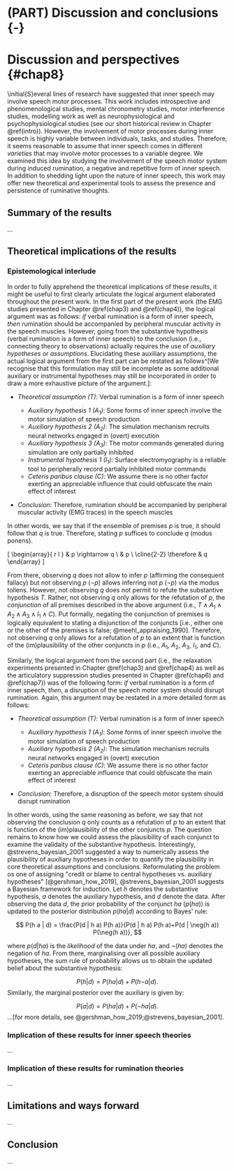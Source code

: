 # (PART) Discussion and conclusions {-}

# Discussion and perspectives {#chap8}



\initial{S}everal lines of research have suggested that inner speech may involve speech motor processes. This work includes introspective and phenomenological studies, mental chronometry studies, motor interference studies, modelling work as well as neurophysiological and psychophysiological studies (see our short historical review in Chapter \@ref(intro)). However, the involvement of motor processes during inner speech is highly variable between individuals, tasks, and studies. Therefore, it seems reasonable to assume that inner speech comes in different *varieties* that may involve motor processes to a variable degree. We examined this idea by studying the involvement of the speech motor system during induced rumination, a negative and repetitive form of inner speech. In addition to shedding light upon the nature of inner speech, this work may offer new theoretical and experimental tools to assess the presence and persistence of ruminative thoughts.

<!--
More precisely, we used surface electromyography and articulatory suppression to quantify the involvement of the speech motor system during verbal and non-verbal induced rumination.
-->

## Summary of the results

...

## Theoretical implications of the results

### Epistemological interlude

In order to fully apprehend the theoretical implications of these results, it might be useful to first clearly articulate the logical argument elaborated throughout the present work. In the first part of the present work (the EMG studies presented in Chapter \@ref(chap3) and \@ref(chap4)), the logical argument was as follows: *if* verbal rumination is a form of inner speech, *then* rumination should be accompanied by peripheral muscular activity in the speech muscles. However, going from the substantive hypothesis (verbal rumination is a form of inner speech) to the conclusion (i.e., connecting theory to observations) actually requires the use of *auxiliary hypotheses* or *assumptions*. Elucidating these auxiliary assumptions, the actual logical argument from the first part can be restated as follows^[We recognise that this formulation may still be incomplete as some additional auxiliary or instrumental hypotheses may still be incorporated in order to draw a more exhaustive picture of the argument.]:

- *Theoretical assumption ($T$)*: Verbal rumination is a form of inner speech

  - *Auxiliary hypothesis 1 ($A_{1}$)*: Some forms of inner speech involve the motor simulation of speech production
  - *Auxiliary hypothesis 2 ($A_{2}$)*: The simulation mechanism recruits neural networks engaged in (overt) execution
  - *Auxiliary hypothesis 3 ($A_{3}$)*: The motor commands generated during simulation are only partially inhibited
  - *Instrumental hypothesis 1 ($I_{1}$)*: Surface electromyography is a reliable tool to peripherally record partially inhibited motor commands
  - *Ceteris paribus clause ($C$)*: We assume there is no other factor exerting an appreciable influence that could obfuscate the main effect of interest

- *Conclusion*: Therefore, rumination should be accompanied by peripheral muscular activity (EMG traces) in the speech muscles

In other words, we say that if the ensemble of premises $p$ is true, it should follow that $q$ is true. Therefore, stating $p$ suffices to conclude $q$ (modus ponens).

\[
  \begin{array}{ r l }
               & p \rightarrow q \\
               & p \\
    \cline{2-2}
    \therefore & q
  \end{array}
\]

From there, observing $q$ does not allow to infer $p$ (affirming the consequent fallacy) but not observing $p$ ($\lnot p$) allows inferring not $p$ ($\lnot p$) via the modus tollens. However, not observing $q$ does not permit to refute the substantive hypothesis $T$. Rather, not observing $q$ only allows for the refutation of $p$, the *conjunction* of all premises described in the above argument (i.e., $T \land A_{1} \land A_{2} \land A_{3} \land I_{1} \land C$). Put formally, negating the conjunction of premises is logically equivalent to stating a disjunction of the conjuncts [i.e., either one or the other of the premises is false; @meehl_appraising_1990]. Therefore, not observing $q$ only allows for a refutation of $p$ to an extent that is function of the (im)plausibility of the other conjuncts in $p$ (i.e., $A_{1}$, $A_{2}$, $A_{3}$, $I_{1}$, and $C$).

Similarly, the logical argument from the second part (i.e., the relaxation experiments presented in Chapter \@ref(chap3) and \@ref(chap4) as well as the articulatory suppression studies presented in Chapter \@ref(chap6) and \@ref(chap7)) was of the following form: *if* verbal rumination is a form of inner speech, *then*, a disruption of the speech motor system should disrupt rumination. Again, this argument may be restated in a more detailed form as follows:

- *Theoretical assumption ($T$)*: Verbal rumination is a form of inner speech

  - *Auxiliary hypothesis 1 ($A_{1}$)*: Some forms of inner speech involve the motor simulation of speech production
  - *Auxiliary hypothesis 2 ($A_{2}$)*: The simulation mechanism recruits neural networks engaged in (overt) execution
  - *Ceteris paribus clause ($C$)*: We assume there is no other factor exerting an appreciable influence that could obfuscate the main effect of interest

- *Conclusion*: Therefore, a disruption of the speech motor system should disrupt rumination

In other words, using the same reasoning as before, we say that not observing the conclusion $q$ only counts as a refutation of $p$ to an extent that is function of the (im)plausibility of the other conjuncts $p$. The question remains to know how we could assess the plausibility of each conjunct to examine the validaity of the substantive hypothesis. Interestingly, @strevens_bayesian_2001 suggested a way to numerically assess the plausibility of auxiliary hypotheses in order to quantify the plausibility in core theoretical assumptions and conclusions. Reformulating the problem os one of assigning "credit or blame to central hypotheses vs. auxiliary hypotheses" [@gershman_how_2019], @strevens_bayesian_2001 suggests a Bayesian framework for induction. Let $h$ denotes the substantive hypothesis, $a$ denotes the auxiliary hypothesis, and $d$ denote the data. After observing the data $d$, the prior probability of the conjunct $ha$ ($p(ha)$) is updated to the posterior distribution $p(ha|d)$ according to Bayes' rule:

$$
P(h a | d) = \frac{P(d | h a) P(h a)}{P(d | h a) P(h a)+P(d | \neg(h a)) P(\neg(h a))},
$$

where $p(d|ha)$ is the *likelihood* of the data under $ha$, and $\lnot (ha)$ denotes the negation of $ha$. From there, marginalising over all possible auxiliary hypotheses, the sum rule of probability allows us to obtain the updated belief about the substantive hypothesis:

$$P(h | d) = P(h a | d) + P(h \neg a | d).$$
Similarly, the marginal posterior over the auxiliary is given by:

$$P(a | d) = P(h a | d) + P(\neg h a | d).$$
...[for more details, see @gershman_how_2019;@strevens_bayesian_2001].



### Implication of these results for inner speech theories

...

### Implication of these results for rumination theories

...

<!--

A revised verson of @mackay_constraints_1992 constraints...

Condensation in rumination, look into think-aloud protocols (e.g. Lyubomirsky et al., 1999) ?

Différence entre petit effet homogène (dominant) et > effet hétéogène, réf aux travaux de haaf et rouder, further work should probably explore the domnancy of the effect

From Friston (2011): there is no need for separate inverse and forward models in motor control because the inverse model can be replaced by (Bayesian) inversion of the forward model […] page 491/ Active inference eschews the hard inverse problem by replacing optimal control signals that specify muscle movements (in an intrinsic frame) with prior beliefs about limb trajectories (in an extrinsic frame)  

From Pickering & clarke, IFM replace the need for an inversme model (AFM) ?

See also wlikinson & fernyough (2017)

Computational modelling ? For instance, model of motor imagery duration (in relation to execution duration), maybe find some inspiration in Tversky & Kahneman (1992) model of probability of winning a gamble vs subjective probability ? Cf. description of the model in Farell & Lewandowsky (2018, p. 252-253).

Clarify the logical chain derivation chain from inner speech to EMG correlates (i.e., inner speech = motor simulation = rehearsal of the neuro-motor networks implicated in speech production = incomplete inhibition = EMG traces)

Posterior prob of central hypo and auxiliary hypo ? Computing them via Bayes theorem ? See Gershman (2018; p.15)

How to overcome (bad) mental habits ? From Hertel (2004, page 209): In short, the best antidote to maladaptive habits is a new set of habits—not the opposite sort of habits recommended by Pollyanna and the teachings of Norman Vincent Peale (1956) and not the habits of suppression as recommended by certain grandmothers but the habits of thought control.

Describe model of van vugt... suractivation of neagtive memory chunks ? Alternatively, rumination can be seen in a Bayesian framework as overdetermined priors… or lack of flexibility.

Mental habit = low control (automaticity). Habits become habits through learning and association, in the same way a poem can be learned by heart… both can be more and more strongly internalised in a similar way…

See fitzgerald et al. (2014): how habits are created ? Through model comparison and model averaging, simpler model (habits models) are favoured over time

From Dolan & Doyan (2014): Model-free control is computationally efficient, since it replaces computation (i.e., the burdensome simulation of future states) with memory (i.e., stored discounted values of expected future reward); however, the forward-looking nature of the pre- diction error makes it statistically inefficient (Daw et al., 2005).

>> More automatic inner speech relies more on associate memory-based processes while less automatic (more intentional / deliberate) relies more on deliberate simulation mechanisms. Why ? Because habitual motor action relies on memory-based stored association (mappings) between motor command and sensory consequences. 

In contrast, new (unusual) motor commands, to be imagined, needs to go through the simulation/emulation 
mechanism. This could be tested by creating habits (via learning) of differents words and comparing their EMG traces and / or suppression by articulatory suppression… For instance, mental multiplication ? Learned arithmetic table ? Poems ? Also see: https://link.springer.com/content/pdf/10.3758%2Fs13421-013-0320-y.pdf

The condensation dimension might not be related to “embodiment” (e.g., EMG traces) as automatic thoughts vary along that axis… (e.g., an earworm).

Perspectives: AFM ou IFM ? Ouverture vers post-doc et mécanismes inhibiteurs

-->

## Limitations and ways forward

...

## Conclusion

...
